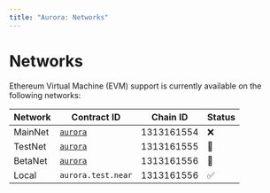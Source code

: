 ```yaml
---
title: "Aurora: Networks"
---
```


# Networks

Ethereum Virtual Machine (EVM) support is currently available on the
following networks:

<div id="networks-table"></div>

Network | Contract ID         | Chain ID   | Status
------- | ------------------- | ---------- | ------
MainNet | [`aurora`][MainNet] | 1313161554 | ❌
TestNet | [`aurora`][TestNet] | 1313161555 | 🚧
BetaNet | [`aurora`][BetaNet] | 1313161556 | 🚧
Local   | `aurora.test.near`  | 1313161556 | ✅

[MainNet]: https://explorer.near.org/accounts/aurora
[TestNet]: https://explorer.testnet.near.org/accounts/aurora
[BetaNet]: https://explorer.betanet.near.org/accounts/aurora

